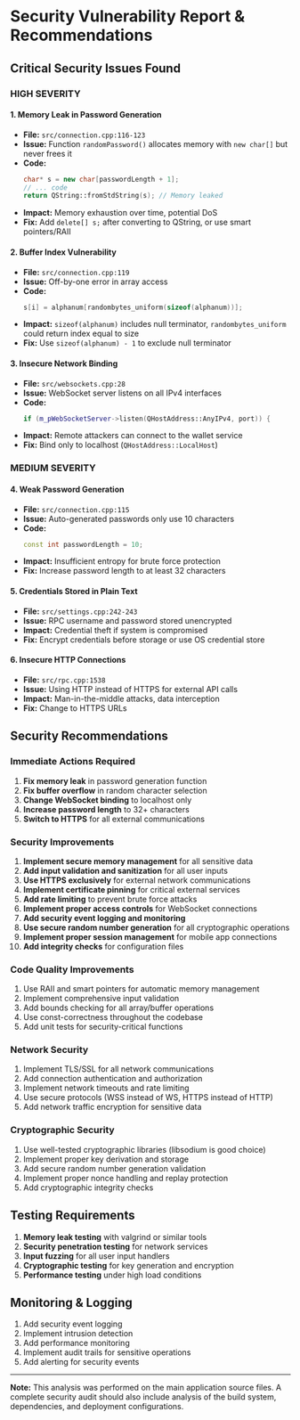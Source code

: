 # Security Vulnerability Report & Recommendations

## Critical Security Issues Found

### HIGH SEVERITY

#### 1. Memory Leak in Password Generation
- **File:** `src/connection.cpp:116-123`
- **Issue:** Function `randomPassword()` allocates memory with `new char[]` but never frees it
- **Code:**
  ```cpp
  char* s = new char[passwordLength + 1];
  // ... code
  return QString::fromStdString(s); // Memory leaked
  ```
- **Impact:** Memory exhaustion over time, potential DoS
- **Fix:** Add `delete[] s;` after converting to QString, or use smart pointers/RAII

#### 2. Buffer Index Vulnerability
- **File:** `src/connection.cpp:119`
- **Issue:** Off-by-one error in array access
- **Code:**
  ```cpp
  s[i] = alphanum[randombytes_uniform(sizeof(alphanum))];
  ```
- **Impact:** `sizeof(alphanum)` includes null terminator, `randombytes_uniform` could return index equal to size
- **Fix:** Use `sizeof(alphanum) - 1` to exclude null terminator

#### 3. Insecure Network Binding
- **File:** `src/websockets.cpp:28`
- **Issue:** WebSocket server listens on all IPv4 interfaces
- **Code:**
  ```cpp
  if (m_pWebSocketServer->listen(QHostAddress::AnyIPv4, port)) {
  ```
- **Impact:** Remote attackers can connect to the wallet service
- **Fix:** Bind only to localhost (`QHostAddress::LocalHost`)

### MEDIUM SEVERITY

#### 4. Weak Password Generation
- **File:** `src/connection.cpp:115`
- **Issue:** Auto-generated passwords only use 10 characters
- **Code:**
  ```cpp
  const int passwordLength = 10;
  ```
- **Impact:** Insufficient entropy for brute force protection
- **Fix:** Increase password length to at least 32 characters

#### 5. Credentials Stored in Plain Text
- **File:** `src/settings.cpp:242-243`
- **Issue:** RPC username and password stored unencrypted
- **Impact:** Credential theft if system is compromised
- **Fix:** Encrypt credentials before storage or use OS credential store

#### 6. Insecure HTTP Connections
- **File:** `src/rpc.cpp:1538`
- **Issue:** Using HTTP instead of HTTPS for external API calls
- **Impact:** Man-in-the-middle attacks, data interception
- **Fix:** Change to HTTPS URLs

## Security Recommendations

### Immediate Actions Required
1. **Fix memory leak** in password generation function
2. **Fix buffer overflow** in random character selection
3. **Change WebSocket binding** to localhost only
4. **Increase password length** to 32+ characters
5. **Switch to HTTPS** for all external communications

### Security Improvements
1. **Implement secure memory management** for all sensitive data
2. **Add input validation and sanitization** for all user inputs
3. **Use HTTPS exclusively** for external network communications
4. **Implement certificate pinning** for critical external services
5. **Add rate limiting** to prevent brute force attacks
6. **Implement proper access controls** for WebSocket connections
7. **Add security event logging and monitoring**
8. **Use secure random number generation** for all cryptographic operations
9. **Implement proper session management** for mobile app connections
10. **Add integrity checks** for configuration files

### Code Quality Improvements
1. Use RAII and smart pointers for automatic memory management
2. Implement comprehensive input validation
3. Add bounds checking for all array/buffer operations
4. Use const-correctness throughout the codebase
5. Add unit tests for security-critical functions

### Network Security
1. Implement TLS/SSL for all network communications
2. Add connection authentication and authorization
3. Implement network timeouts and rate limiting
4. Use secure protocols (WSS instead of WS, HTTPS instead of HTTP)
5. Add network traffic encryption for sensitive data

### Cryptographic Security
1. Use well-tested cryptographic libraries (libsodium is good choice)
2. Implement proper key derivation and storage
3. Add secure random number generation validation
4. Implement proper nonce handling and replay protection
5. Add cryptographic integrity checks

## Testing Requirements
1. **Memory leak testing** with valgrind or similar tools
2. **Security penetration testing** for network services
3. **Input fuzzing** for all user input handlers
4. **Cryptographic testing** for key generation and encryption
5. **Performance testing** under high load conditions

## Monitoring & Logging
1. Add security event logging
2. Implement intrusion detection
3. Add performance monitoring
4. Implement audit trails for sensitive operations
5. Add alerting for security events

---
**Note:** This analysis was performed on the main application source files. A complete security audit should also include analysis of the build system, dependencies, and deployment configurations.